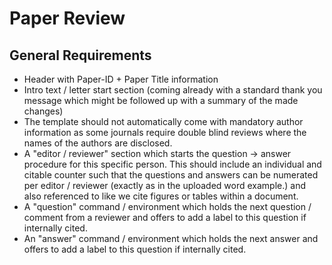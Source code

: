 # Paper Review

## General Requirements
- Header with Paper-ID + Paper Title information
- Intro text / letter start  section (coming already with a standard thank you message which might be followed up with a summary of the made changes)
- The template should not automatically come with mandatory author information as some journals require double blind reviews where the names of the authors are disclosed. 
- A "editor / reviewer" section which starts the question -> answer procedure for this specific person. This should include an individual and citable counter such that the questions and answers can be numerated per editor / reviewer (exactly as in the uploaded word example.) and also referenced to like we cite figures or tables within a document.
- A "question" command / environment which holds the next question / comment from a reviewer and offers to add a label to this question if internally cited.
- An "answer" command / environment which holds the next answer and offers to add a label to this question if internally cited.